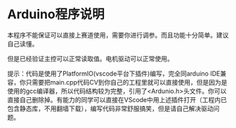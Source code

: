 # Arduino程序说明

本程序不能保证可以直接上赛道使用，需要你进行调参。而且功能十分简单。建议自己读懂。

但是已经验证主控可以正常读取值。电机驱动可以正常使用。



提示：代码是使用了PlatformIO(vscode平台下插件)编写，完全同arduino IDE兼容，你只需要把main.cpp代码CV到你自己的工程里就可以直接使用，但是因为是使用的gcc编译器，所以代码结构较为完整，引用了<Ardunio.h>头文件。你可以直接自己删除掉。有能力的同学可以直接在VScode中用上述插件打开（工程内已包含静态库，不用翻墙下载），编写代码非常舒服搞笑，但是请自己解决驱动问题。
